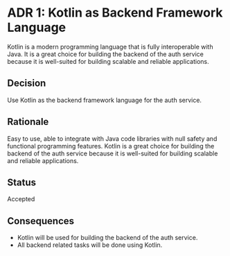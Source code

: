 # ADR 1: Kotlin as Backend Framework Language

Kotlin is a modern programming language that is fully interoperable with Java. It is a great choice for building the backend of the auth service because it is well-suited for building scalable and reliable applications.

## Decision 

Use Kotlin as the backend framework language for the auth service.

## Rationale 

Easy to use, able to integrate with Java code libraries with null safety and functional programming features. Kotlin is a great choice for building the backend of the auth service because it is well-suited for building scalable and reliable applications.

## Status

Accepted

## Consequences

- Kotlin will be used for building the backend of the auth service.
- All backend related tasks will be done using Kotlin.
